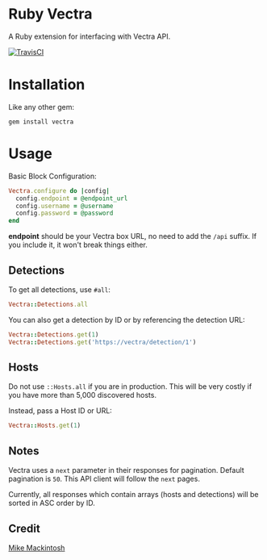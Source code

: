 # Ruby Vectra
A Ruby extension for interfacing with Vectra API.

[![TravisCI](https://travis-ci.org/mikemackintosh/ruby-vectra.svg)](https://travis-ci.org/mikemackintosh/ruby-vectra)

# Installation

Like any other gem:

```shell
gem install vectra
```
# Usage

Basic Block Configuration:

```ruby
Vectra.configure do |config|
  config.endpoint = @endpoint_url
  config.username = @username
  config.password = @password
end
```

**endpoint** should be your Vectra box URL, no need to add the `/api` suffix. If you include it, it won't break things either.

## Detections

To get all detections, use `#all`:

```ruby
Vectra::Detections.all
```

You can also get a detection by ID or by referencing the detection URL:

```ruby
Vectra::Detections.get(1)
Vectra::Detections.get('https://vectra/detection/1')
```
    
## Hosts

Do not use `::Hosts.all` if you are in production. This will be very costly if you have more than 5,000 discovered hosts.

Instead, pass a Host ID or URL:

```ruby
Vectra::Hosts.get(1)
```

## Notes

Vectra uses a `next` parameter in their responses for pagination. Default pagination is `50`. This API client will follow the `next` pages.

Currently, all responses which contain arrays (hosts and detections) will be sorted in ASC order by ID.

## Credit

[Mike Mackintosh](http://www.mikemackintosh.com)